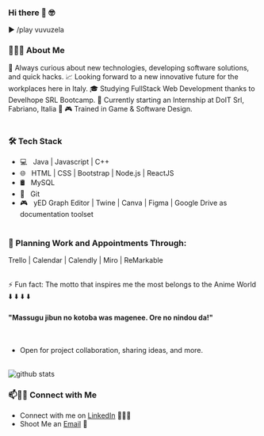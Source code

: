 ### Hi there 👋 🤓

► /play vuvuzela

<h3> 👨🏻‍💻 About Me </h3>

🤔 Always curious about new technologies, developing software solutions, and quick hacks.
📈 Looking forward to a new innovative future for the workplaces here in Italy.
🎓 Studying FullStack Web Development thanks to Develhope SRL Bootcamp.
🌱 Currently starting an Internship at DoIT Srl, Fabriano, Italia 💙
🎮 Trained in Game & Software Design.
<br/><br/>

<h3>🛠 Tech Stack</h3>

- 💻 &nbsp; Java | Javascript | C++
- 🌐 &nbsp; HTML | CSS | Bootstrap | Node.js | ReactJS 
- 🛢 &nbsp; MySQL
- 🔧 &nbsp; Git
- 🎮 &nbsp; yED Graph Editor | Twine | Canva | Figma | Google Drive as documentation toolset
<br/><br/>

<h3>📆 Planning Work and Appointments Through:</h3>

Trello | Calendar | Calendly | Miro | ReMarkable
<br/><br/>

⚡ Fun fact: The motto that inspires me the most belongs to the Anime World
                       <br/>   ⬇️    ⬇️    ⬇️    ⬇️
    <h4> "Massugu jibun no kotoba was magenee. Ore no nindou da!" </h4>
<br/>
    
- Open for project collaboration, sharing ideas, and more.
<br/><br/>

![github stats](https://github-readme-stats.vercel.app/api?username=SkelGames95&show_icons=true)

### 📫🤝🏻 Connect with Me

 - Connect with me on [LinkedIn](https://www.linkedin.com/in/pm13365sk/) 👨🏻‍💻
 - Shoot Me an [Email](mailto:polentamarco.dev@gmail.com) 💌
